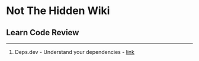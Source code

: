 # Not The Hidden Wiki

## Learn Code Review
-----

1. Deps.dev - Understand your dependencies - [link](https://deps.dev/)